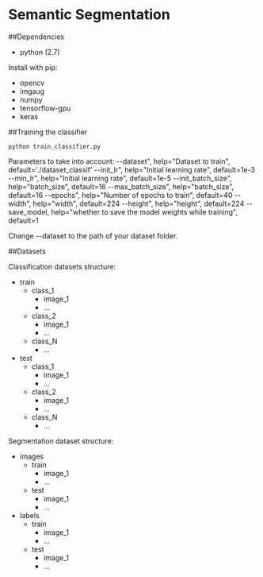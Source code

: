# Semantic Segmentation

##Dependencies
* python (2.7)

Install with pip:

* opencv
* imgaug
* numpy
* tensorflow-gpu
* keras

##Training the classifier
```
python train_classifier.py
```

Parameters to take into account:
--dataset", help="Dataset to train", default='./dataset_classif'
--init_lr", help="Initial learning rate", default=1e-3
--min_lr", help="Initial learning rate", default=1e-5
--init_batch_size", help="batch_size", default=16
--max_batch_size", help="batch_size", default=16
--epochs", help="Number of epochs to train", default=40
--width", help="width", default=224
--height", help="height", default=224
--save_model,  help="whether to save the model weights while training",  default=1

Change --dataset to the path of your dataset folder.

##Datasets


Classification datasets structure:
* train
    * class_1
        * image_1
        * ...
    * class_2 
        * image_1
        * ...
    * class_N
		* ...
* test
    * class_1
        * image_1
        * ...
    * class_2 
        * image_1
        * ...
    * class_N
		* ...

Segmentation dataset structure:
* images
    * train
        * image_1
        * ...
    * test
        * image_1
        * ...
* labels
    * train
        * image_1
        * ...
    * test
        * image_1
        * ...
